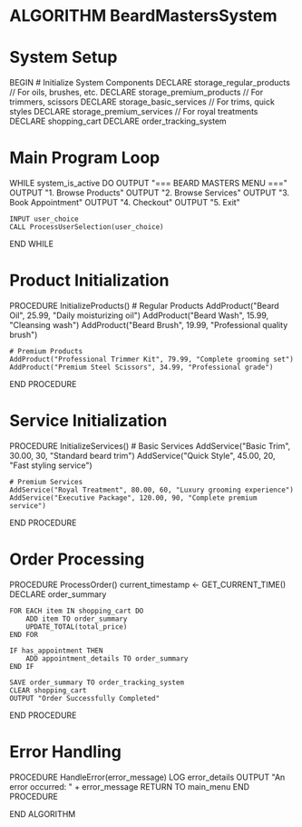 # ALGORITHM BeardMastersSystem

# System Setup

BEGIN
    # Initialize System Components
    DECLARE storage_regular_products    // For oils, brushes, etc.
    DECLARE storage_premium_products    // For trimmers, scissors
    DECLARE storage_basic_services     // For trims, quick styles
    DECLARE storage_premium_services   // For royal treatments
    DECLARE shopping_cart
    DECLARE order_tracking_system

# Main Program Loop

WHILE system_is_active DO
    OUTPUT "=== BEARD MASTERS MENU ==="
    OUTPUT "1. Browse Products"
    OUTPUT "2. Browse Services"
    OUTPUT "3. Book Appointment"
    OUTPUT "4. Checkout"
    OUTPUT "5. Exit"

    INPUT user_choice
    CALL ProcessUserSelection(user_choice)
END WHILE

# Product Initialization

PROCEDURE InitializeProducts()
    # Regular Products
    AddProduct("Beard Oil", 25.99, "Daily moisturizing oil")
    AddProduct("Beard Wash", 15.99, "Cleansing wash")
    AddProduct("Beard Brush", 19.99, "Professional quality brush")

    # Premium Products
    AddProduct("Professional Trimmer Kit", 79.99, "Complete grooming set")
    AddProduct("Premium Steel Scissors", 34.99, "Professional grade")
END PROCEDURE

# Service Initialization

PROCEDURE InitializeServices()
    # Basic Services
    AddService("Basic Trim", 30.00, 30, "Standard beard trim")
    AddService("Quick Style", 45.00, 20, "Fast styling service")

    # Premium Services
    AddService("Royal Treatment", 80.00, 60, "Luxury grooming experience")
    AddService("Executive Package", 120.00, 90, "Complete premium service")
END PROCEDURE

# Order Processing

PROCEDURE ProcessOrder()
    current_timestamp ← GET_CURRENT_TIME()
    DECLARE order_summary

    FOR EACH item IN shopping_cart DO
        ADD item TO order_summary
        UPDATE_TOTAL(total_price)
    END FOR
    
    IF has_appointment THEN
        ADD appointment_details TO order_summary
    END IF
    
    SAVE order_summary TO order_tracking_system
    CLEAR shopping_cart
    OUTPUT "Order Successfully Completed"
END PROCEDURE

# Error Handling

PROCEDURE HandleError(error_message)
    LOG error_details
    OUTPUT "An error occurred: " + error_message
    RETURN TO main_menu
END PROCEDURE

END ALGORITHM
